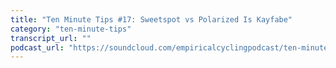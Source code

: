 ```yaml
---
title: "Ten Minute Tips #17: Sweetspot vs Polarized Is Kayfabe"
category: "ten-minute-tips"
transcript_url: ""
podcast_url: "https://soundcloud.com/empiricalcyclingpodcast/ten-minute-tips-17-sweetspot-vs-polarized-is-kayfabe"
---
```

